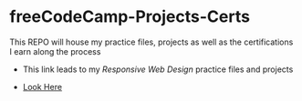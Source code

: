 # freeCodeCamp-Projects-Certs
This REPO will house my practice files, projects as well as the certifications I earn along the process 

* This link leads to my *Responsive Web Design* practice files and projects

* [Look Here](LOG.md)

